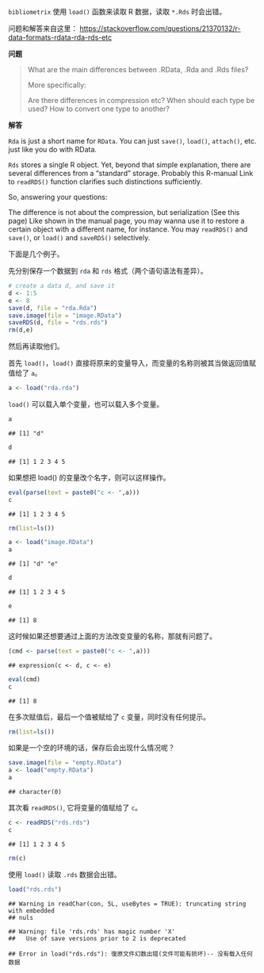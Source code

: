 `bibliometrix` 使用 `load()` 函数来读取 R 数据，读取 `*.Rds` 时会出错。

问题和解答来自这里：
<https://stackoverflow.com/questions/21370132/r-data-formats-rdata-rda-rds-etc>

**问题**

> What are the main differences between .RData, .Rda and .Rds files?
>
> More specifically:
>
> Are there differences in compression etc? When should each type be
> used? How to convert one type to another?

**解答**

`Rda` is just a short name for `RData`. You can just `save()`, `load()`,
`attach()`, etc. just like you do with RData.

`Rds` stores a single R object. Yet, beyond that simple explanation,
there are several differences from a “standard” storage. Probably this
R-manual Link to `readRDS()` function clarifies such distinctions
sufficiently.

So, answering your questions:

The difference is not about the compression, but serialization (See this
page) Like shown in the manual page, you may wanna use it to restore a
certain object with a different name, for instance. You may `readRDS()`
and `save()`, or `load()` and `saveRDS()` selectively.

下面是几个例子。

先分别保存一个数据到 `rda` 和 `rds` 格式（两个语句语法有差异）。

``` r
# create a data d, and save it
d <- 1:5
e <- 8
save(d, file = "rda.Rda")
save.image(file = "image.RData")
saveRDS(d, file = "rds.rds")
rm(d,e)
```

然后再读取他们。

首先 `load()`，`load()`
直接将原来的变量导入，而变量的名称则被其当做返回值赋值给了 `a`。

``` r
a <- load("rda.rda")
```

`load()` 可以载入单个变量，也可以载入多个变量。

``` r
a
```

    ## [1] "d"

``` r
d
```

    ## [1] 1 2 3 4 5

如果想把 load() 的变量改个名字，则可以这样操作。

``` r
eval(parse(text = paste0("c <- ",a)))
c
```

    ## [1] 1 2 3 4 5

``` r
rm(list=ls())
```

``` r
a <- load("image.RData")
a
```

    ## [1] "d" "e"

``` r
d
```

    ## [1] 1 2 3 4 5

``` r
e
```

    ## [1] 8

这时候如果还想要通过上面的方法改变变量的名称，那就有问题了。

``` r
(cmd <- parse(text = paste0("c <- ",a)))
```

    ## expression(c <- d, c <- e)

``` r
eval(cmd)
c
```

    ## [1] 8

在多次赋值后，最后一个值被赋给了 `c` 变量，同时没有任何提示。

``` r
rm(list=ls())
```

如果是一个空的环境的话，保存后会出现什么情况呢？

``` r
save.image(file = "empty.RData")
a <- load("empty.RData")
a
```

    ## character(0)

其次看 `readRDS()`, 它将变量的值赋给了 `c`。

``` r
c <- readRDS("rds.rds")
c
```

    ## [1] 1 2 3 4 5

``` r
rm(c)
```

使用 `load()` 读取 `.rds` 数据会出错。

``` r
load("rds.rds")
```

    ## Warning in readChar(con, 5L, useBytes = TRUE): truncating string with embedded
    ## nuls

    ## Warning: file 'rds.rds' has magic number 'X'
    ##   Use of save versions prior to 2 is deprecated

    ## Error in load("rds.rds"): 復原文件幻数出错(文件可能有损坏)-- 没有载入任何数据
